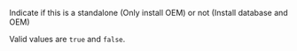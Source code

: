 Indicate if this is a standalone (Only install OEM) or not (Install database and OEM)

Valid values are `true` and `false`.
